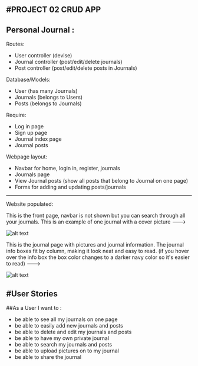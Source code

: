 #PROJECT 02 CRUD APP
-----
Personal Journal :
-----
Routes:

- User controller (devise)
- Journal controller (post/edit/delete journals)
- Post controller (post/edit/delete posts in Journals)

Database/Models:

- User (has many Journals)
- Journals (belongs to Users)
- Posts (belongs to Journals)

Require:

- Log in page
- Sign up page
- Journal index page
- Journal posts

Webpage layout:

- Navbar for home, login in, register, journals
- Journals page 
- View Journal posts (show all posts that belong to Journal on one page)
- Forms for adding and updating posts/journals 

-----
Website populated:

This is the front page, navbar is not shown but you can search through all your journals. This is an example of one journal with a cover picture ---> 

![alt text](https://i.imgur.com/vUoKJai.jpg)

This is the journal page with pictures and journal information. The journal info boxes fit by column, making it look neat and easy to read. (if you hover over the info box the box color changes to a darker navy color so it's easier to read) --->

![alt text](https://i.imgur.com/G2yjzYG.jpg)

#User Stories 
-----
##As a User I want to :

- be able to see all my journals on one page
- be able to easily add new journals and posts
- be able to delete and edit my journals and posts
- be able to have my own private journal
- be able to search my journals and posts
- be able to upload pictures on to my journal
- be able to share the journal